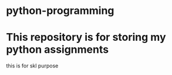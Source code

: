# python-programming
# This repository is for storing my python assignments

this is for skl purpose
